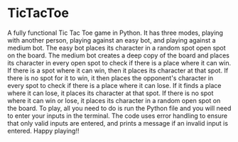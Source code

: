 # TicTacToe
A fully functional Tic Tac Toe game in Python. It has three modes, playing with another person, playing against an easy bot, and playing 
against a medium bot. The easy bot places its character in a random spot open spot on the board. The medium bot creates a deep copy of the board and places its character in every open spot to check if there is a place where it can win. If there is a spot where it can win, then it places its character at that spot. If there is no spot for it to win, it then places the opponent's character in every spot to check if there is a place where it can lose. If it finds a place where it can lose, it places its character at that spot. If there is no spot where it can win or lose, it places its character in a random open spot on the board. To play, all you need to do is run the Python file and you will need to enter your inputs in the terminal. The code uses error handling to ensure that only valid inputs are entered, and prints a message if an invalid input is entered. Happy playing!!
